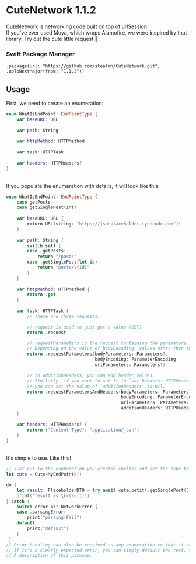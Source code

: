 # CuteNetwork 1.1.2
CuteNetwork is networking code built on top of urlSession. <br>
If you've ever used Moya, which wraps Alamofire, we were inspired by that library. Try out the cute little request 🐣. <br>

### Swift Package Manager
```
.package(url: "https://github.com/stealmh/CuteNetwork.git", .upToNextMajor(from: "1.1.2"))
```
## Usage
First, we need to create an enumeration:
```swift
enum WhatIsEndPoint: EndPointType {
    var baseURL: URL
    
    var path: String
    
    var httpMethod: HTTPMethod
    
    var task: HTTPTask
    
    var headers: HTTPHeaders?
}
```

</br>If you populate the enumeration with details, it will look like this: 
```swift
enum WhatIsEndPoint: EndPointType {
    case getPosts
    case getSinglePost(Int)
    
    var baseURL: URL {
        return URL(string: "https://jsonplaceholder.typicode.com")!
    }
    
    var path: String {
        switch self {
        case .getPosts:
            return "/posts"
        case .getSinglePost(let id):
            return "posts/\(id)"
        }
    }
    
    var httpMethod: HTTPMethod {
        return .get
    }
    
    var task: HTTPTask {
        // There are three requests:

        // request is used to just get a value (GET)
        return .request

        // requestParameters is the request containing the parameters.
        // Depending on the value of bodyEncoding, values other than those that apply can be ignored by putting nil.
        return .requestParameters(bodyParameters: Parameters?,
                                  bodyEncoding: ParameterEncoding,
                                  urlParameters: Parameters?)

        // In additionHeaders, you can add header values.
        // Similarly, if you want to set it in `var headers: HTTPHeaders?`,
        // you can set the value of `additionHeaders` to nil.
        return .requestParametersAndHeaders(bodyParameters: Parameters?,
                                            bodyEncoding: ParameterEncoding,
                                            urlParameters: Parameters?,
                                            additionHeaders: HTTPHeaders?)
    }
    
    var headers: HTTPHeaders? {
        return ["Content-Type": "application/json"]
    }
}
```
</br>It's simple to use. Like this! </br>
```swift
// Just put in the enumeration you created earlier and set the type to be decoded and you're done.
let cute = Cute<MyEndPoint>()

do {
    let result: PlaceholderDTO = try await cute.petit(.getSinglePost(3))
    print("result is \(result)")
} catch {
    switch error as? NetworkError {
    case .parsingError:
        print("parsing-Fail")
    default:
        print("default")
    }
 }
// Error handling can also be received as any enumeration so that it can be handled by the usage. <br>
// If it's a clearly expected error, you can simply default the rest. that's it!
// A description of this package.
```

